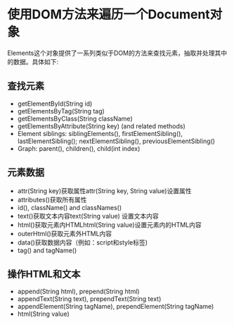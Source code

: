 # 使用DOM方法来遍历一个Document对象

Elements这个对象提供了一系列类似于DOM的方法来查找元素，抽取并处理其中的数据。具体如下:

## 查找元素

- getElementById(String id)
- getElementsByTag(String tag)
- getElementsByClass(String className)
- getElementsByAttribute(String key) (and related methods)
- Element siblings: siblingElements(), firstElementSibling(), lastElementSibling(); nextElementSibling(), previousElementSibling()
- Graph: parent(), children(), child(int index)

## 元素数据

- attr(String key)获取属性attr(String key, String value)设置属性
- attributes()获取所有属性
- id(), className() and classNames()
- text()获取文本内容text(String value) 设置文本内容
- html()获取元素内HTMLhtml(String value)设置元素内的HTML内容
- outerHtml()获取元素外HTML内容
- data()获取数据内容（例如：script和style标签)
- tag() and tagName()

## 操作HTML和文本

- append(String html), prepend(String html)
- appendText(String text), prependText(String text)
- appendElement(String tagName), prependElement(String tagName)
- html(String value)
